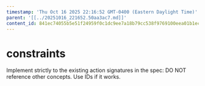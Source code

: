 ```yaml
---
timestamp: 'Thu Oct 16 2025 22:16:52 GMT-0400 (Eastern Daylight Time)'
parent: '[[../20251016_221652.50aa3ac7.md]]'
content_id: 841ec74055b5e51f24959f0c1dc9ee7a18b79cc538f9769100eea01b1ec0fa15
---
```


# constraints

Implement strictly to the existing action signatures in the spec:
DO NOT reference other concepts. Use IDs if it works.
